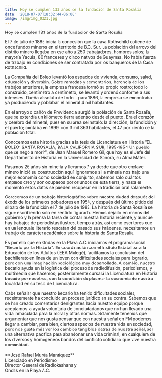 ```yaml
---
title: Hoy se cumplen 133 años de la fundación de Santa Rosalía
date: '2018-07-07T18:32:44-06:00'
image: /img/img_0321.jpg
---
```

Hoy se cumplen 133 años de la fundación de Santa Rosalía



El 7 de julio de 1885 inicia la concesión que la casa Rothschild obtiene de once fundos mineros en el territorio de B.C. Sur. La población del arroyo del distrito minero llegaba en ese año a 250 trabajadores, hombres solos; la mayoría Yaquis, 80 franceses y cinco nativos de Guaymas. No había fuerza de trabajo en condiciones de ser contratada por los banqueros de la Casa Rothschild.



La Compañía del Boleo levantó los espacios de vivienda, consumo, salud, educación y diversión. Sobre ramadas y cementerios, herencia de los trabajos anteriores, la empresa francesa formó su propio rostro; todo lo construido, centímetro a centímetro, se levantó y ordenó conforme a sus intereses. Dueña absoluta de todo... para 1886, la empresa se encontraba ya produciendo y poblaban el mineral 4 mil habitantes.



En el arroyo o cañón de Providencia surgió la población de Santa Rosalía, que se extendía un kilómetro tierra adentro desde el puerto. Era el corazón y cerebro del mineral, pues en su área se instaló: la dirección, la fundición y el puerto; contaba en 1899, con 3 mil 363 habitantes, el 47 por ciento de la población total.



Conocemos esta historia gracias a la tesis de Licenciatura en Historia "EL BOLEO: SANTA ROSALÍA, BAJA CALIFORNIA SUR, 1885-1954 Un pueblo que se negó a morir", de Juan Manuel Romero Gil, que hoy es el Jefe del Departamento de Historia en la Universidad de Sonora, su Alma Máter.



Pasamos 26 años sin minería y llevamos 7 ya desde que otro enclave minero inició su construcción aquí, ignoramos si la minería nos trajo una mejor economía como sociedad en conjunto, sabemos solo cuántos empleos creó y son ocupados por oriundos de esta tierra, y hasta el momento estos datos se pueden recuperar en la tradición oral solamente.



Carecemos de un trabajo historiográfico sobre nuestra ciudad después del éxodo de los primeros pobladores en 1954, y después del último pitido del silbato de la fundición el 7 de julio de 1985. La historia de Santa Rosalía se sigue escribiendo solo en sentido figurado. Hemos dejado en manos del gobierno y la prensa la tarea de contar nuestra historia reciente, y aunque hay trabajos de periodistas ilustres, tiempo atrás, así como escritores que en un lenguaje literario rescatan del pasado sus imágenes, necesitamos un trabajo de carácter académico sobre la historia de Santa Rosalía.



Es por ello que en Ondas en la Playa A.C. iniciamos el programa social "Becario por la Historia". En coordinación con el Insituto Estatal para la Educación de los Adultos (IEEA Mulegé), facilitamos la conclusión del bachillerato en línea de un joven con dificultades sociales para lograrlo, pero con una imaginación sociológica muy desarrollada. A cambio, nuestro becario ayuda en la logística del proceso de radiodifusión, periodismos, y multimedia que hacemos; posteriormente cursará la Licenciatura en Historia becado por nosotros, con la condición de plasmar la economía de nuestra localidad en su tesis de Licenciatura.



Cabe señalar que nuestro becario ha tenido dificultades sociales, receintemente ha concluido un proceso jurídico en su contra. Sabemos que se han creado comentarios denigrantes hacia nuestro equipo porque aceptamos la ayuda voluntaria de conciudadanos que no han llevado una vida inmaculada para la moral y otras normas. Solamente tenemos que argumentar que nos gusta pensar que con nuestra señal en FM podemos llegar a cambiar, para bien, ciertos aspectos de nuestra vida en sociedad, pero nos gusta más ver los cambios tangibles detrás de nuestra señal, ser una alternativa pacífica para abandonar una vida criminal, en cualquiera de los diversos y homogéneos bandos del conflicto cotidiano que vive nuestra comunidad. \
\
\*\*José Rafael Murúa Manríquez\*\*
 \
Licenciado en Periodismo
 \
Director General de Radiokashana y
 \
Ondas en la Playa A.C.
